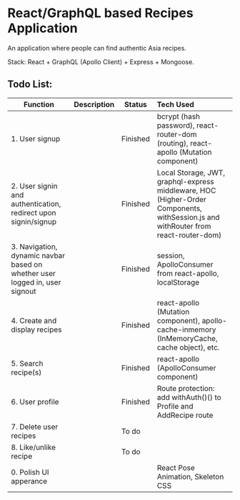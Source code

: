 # React/GraphQL based Recipes Application

An application where people can find authentic Asia recipes. 

Stack: React + GraphQL (Apollo Client) + Express + Mongoose.

## Todo List:

| Function     | Description   | Status  | Tech Used  |
| -------------|:--------------| ------- |:----------- |
| 1. User signup |  | Finished | bcrypt (hash password), react-router-dom (routing), react-apollo (Mutation component) |
| 2. User signin and authentication, redirect upon signin/signup || Finished | Local Storage, JWT, graphql-express middleware, HOC (Higher-Order Components, withSession.js and withRouter from react-router-dom) |
| 3. Navigation, dynamic navbar based on whether user logged in, user signout || Finished | session, ApolloConsumer from react-apollo, localStorage |
| 4. Create and display recipes || Finished | react-apollo (Mutation component), apollo-cache-inmemory (InMemoryCache, cache object), etc. |
| 5. Search recipe(s) || Finished | react-apollo (ApolloConsumer component) |
| 6. User profile || Finished | Route protection: add withAuth()() to Profile and AddRecipe route |
| 7. Delete user recipes || To do ||
| 8. Like/unlike recipe || To do ||
| 0. Polish UI apperance | | | React Pose Animation, Skeleton CSS |